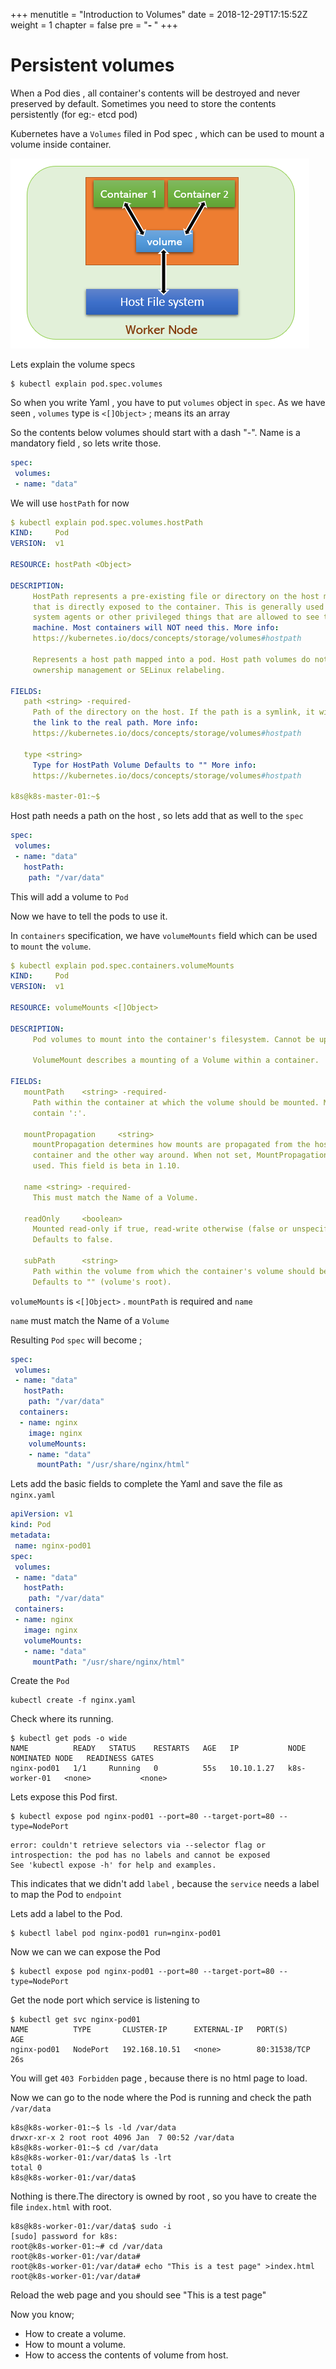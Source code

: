 +++
menutitle = "Introduction to Volumes"
date = 2018-12-29T17:15:52Z
weight = 1
chapter = false
pre = "<b>- </b>"
+++

# Persistent volumes

When a Pod dies , all container's contents will be destroyed and never preserved by default.
Sometimes you need to store the contents persistently (for eg:- etcd pod)

Kubernetes have a `Volumes` filed in Pod spec , which can be used to mount a volume inside container.

![volumes](volumes.png?classes=shadow)

Lets explain the volume specs

```shell
$ kubectl explain pod.spec.volumes
```

So when you write Yaml , you have to put `volumes` object in `spec`. As we have seen , `volumes` type is `<[]Object>` ; means its an array

So the contents below volumes should start with a dash "-".
Name is a mandatory field , so lets write those.
```yaml
spec:
 volumes:
 - name: "data"
```

We will use `hostPath` for now
```yaml
$ kubectl explain pod.spec.volumes.hostPath
KIND:     Pod
VERSION:  v1

RESOURCE: hostPath <Object>

DESCRIPTION:
     HostPath represents a pre-existing file or directory on the host machine
     that is directly exposed to the container. This is generally used for
     system agents or other privileged things that are allowed to see the host
     machine. Most containers will NOT need this. More info:
     https://kubernetes.io/docs/concepts/storage/volumes#hostpath

     Represents a host path mapped into a pod. Host path volumes do not support
     ownership management or SELinux relabeling.

FIELDS:
   path <string> -required-
     Path of the directory on the host. If the path is a symlink, it will follow
     the link to the real path. More info:
     https://kubernetes.io/docs/concepts/storage/volumes#hostpath

   type <string>
     Type for HostPath Volume Defaults to "" More info:
     https://kubernetes.io/docs/concepts/storage/volumes#hostpath

k8s@k8s-master-01:~$
```

Host path needs a path on the host , so lets add that as well to the `spec`

```yaml
spec:
 volumes:
 - name: "data"
   hostPath:
    path: "/var/data"
```

This will add a volume to `Pod`

Now we have to tell the pods to use it.

In `containers` specification, we have `volumeMounts` field which can be used to `mount` the `volume`.

```yaml
$ kubectl explain pod.spec.containers.volumeMounts
KIND:     Pod
VERSION:  v1

RESOURCE: volumeMounts <[]Object>

DESCRIPTION:
     Pod volumes to mount into the container's filesystem. Cannot be updated.

     VolumeMount describes a mounting of a Volume within a container.

FIELDS:
   mountPath    <string> -required-
     Path within the container at which the volume should be mounted. Must not
     contain ':'.

   mountPropagation     <string>
     mountPropagation determines how mounts are propagated from the host to
     container and the other way around. When not set, MountPropagationNone is
     used. This field is beta in 1.10.

   name <string> -required-
     This must match the Name of a Volume.

   readOnly     <boolean>
     Mounted read-only if true, read-write otherwise (false or unspecified).
     Defaults to false.

   subPath      <string>
     Path within the volume from which the container's volume should be mounted.
     Defaults to "" (volume's root).

```

`volumeMounts` is `<[]Object>` . `mountPath` is required and `name`

`name` must match the Name of a `Volume`

Resulting `Pod` `spec` will become ;

```yaml
spec:
 volumes:
 - name: "data"
   hostPath:
    path: "/var/data"
  containers:
  - name: nginx
    image: nginx
    volumeMounts:
    - name: "data"
      mountPath: "/usr/share/nginx/html"
```

Lets add the basic fields to complete the Yaml and save the file as `nginx.yaml`

```yaml
apiVersion: v1
kind: Pod
metadata:
 name: nginx-pod01
spec:
 volumes:
 - name: "data"
   hostPath:
    path: "/var/data"
 containers:
 - name: nginx
   image: nginx
   volumeMounts:
   - name: "data"
     mountPath: "/usr/share/nginx/html"
```

Create the `Pod`
```shell
kubectl create -f nginx.yaml
```
Check where its running.
```
$ kubectl get pods -o wide
NAME          READY   STATUS    RESTARTS   AGE   IP           NODE            NOMINATED NODE   READINESS GATES
nginx-pod01   1/1     Running   0          55s   10.10.1.27   k8s-worker-01   <none>           <none>
```

Lets expose this Pod first.

```shell
$ kubectl expose pod nginx-pod01 --port=80 --target-port=80 --type=NodePort
```

```properties
error: couldn't retrieve selectors via --selector flag or introspection: the pod has no labels and cannot be exposed
See 'kubectl expose -h' for help and examples.
```

This indicates that we didn't add `label` , because the `service` needs a label to map the Pod to `endpoint`

Lets add a label to the Pod.
```
$ kubectl label pod nginx-pod01 run=nginx-pod01
```

Now we can we can expose the Pod

```
$ kubectl expose pod nginx-pod01 --port=80 --target-port=80 --type=NodePort
```

Get the node port which service is listening to

```
$ kubectl get svc nginx-pod01
NAME          TYPE       CLUSTER-IP      EXTERNAL-IP   PORT(S)        AGE
nginx-pod01   NodePort   192.168.10.51   <none>        80:31538/TCP   26s
```

You will get `403 Forbidden` page , because there is no html page to load.

Now we can go to the node where the Pod is running and check the path `/var/data`

```console
k8s@k8s-worker-01:~$ ls -ld /var/data
drwxr-xr-x 2 root root 4096 Jan  7 00:52 /var/data
k8s@k8s-worker-01:~$ cd /var/data
k8s@k8s-worker-01:/var/data$ ls -lrt
total 0
k8s@k8s-worker-01:/var/data$
```

Nothing is there.The directory is owned by root , so you have to create the file `index.html` with root.
```console
k8s@k8s-worker-01:/var/data$ sudo -i
[sudo] password for k8s:
root@k8s-worker-01:~# cd /var/data
root@k8s-worker-01:/var/data#
root@k8s-worker-01:/var/data# echo "This is a test page" >index.html
root@k8s-worker-01:/var/data#
```
Reload the web page and you should see "This is a test page"

Now you know;
- How to create a volume.
- How to mount a volume.
- How to access the contents of volume from host.
